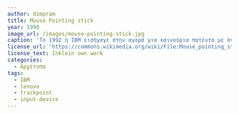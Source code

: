 ```yaml
---
author: dimpram
title: Mouse Pointing stick
year: 1990
image_url: /images/mouse-pointing-stick.jpg
caption: 'Το 1992 η IBM εισήγαγε στην αγορά μια καινούρια πατέντα με όνομα "TrackPoint" - ένα μικρό joystick το οποίο βρισκόταν στο κέντρο ενός πληκτρολογίου υπολογιστή και χρησιμοποιούνταν για ακριβώς τον ίδιο λόγο όπως το ποντίκι του υπολογιστή. Ήταν δηλαδή ένα pointing device το οποίο συγκεκριμένα δημιουργήθηκε από τον Ted Selker ως αποτέλεσμα μιας έρευνας που διεξήγαγε στην ερευνιτική εταιρία PARC.'
license_url: 'https://commons.wikimedia.org/wiki/File:Mouse_pointing_stick.jpeg'
license_text: Inklein own work
categories:
  - Αρχέτυπα
tags:
  - IBM
  - lenovo
  - trackpoint
  - input-device
---
```

